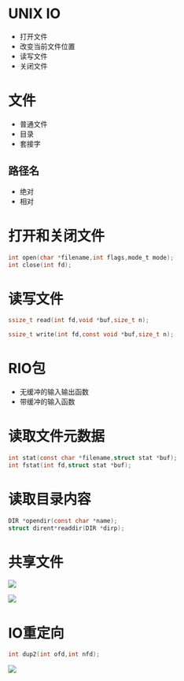 # UNIX IO

- 打开文件
- 改变当前文件位置
- 读写文件
- 关闭文件

# 文件

- 普通文件
- 目录
- 套接字

## 路径名

- 绝对
- 相对

# 打开和关闭文件

```c
int open(char *filename,int flags,mode_t mode);
int close(int fd);
```

# 读写文件

```c
ssize_t read(int fd,void *buf,size_t n);

ssize_t write(int fd,const void *buf,size_t n);
```

# RIO包

- 无缓冲的输入输出函数
- 带缓冲的输入函数

# 读取文件元数据

```c
int stat(const char *filename,struct stat *buf);
int fstat(int fd,struct stat *buf);
```

# 读取目录内容

```c
DIR *opendir(const char *name);
struct dirent*readdir(DIR *dirp);
```

# 共享文件

![](https://upload-images.jianshu.io/upload_images/7380023-7ccfa65788df8862.png?imageMogr2/auto-orient/strip%7CimageView2/2/w/611/format/webp)

![](https://upload-images.jianshu.io/upload_images/7380023-e55086007ac99201.png?imageMogr2/auto-orient/strip%7CimageView2/2/w/535/format/webp)

# IO重定向

```c
int dup2(int ofd,int nfd);
```

![](https://images.cnblogs.com/cnblogs_com/mydomain/201107/201107032229433652.png)


